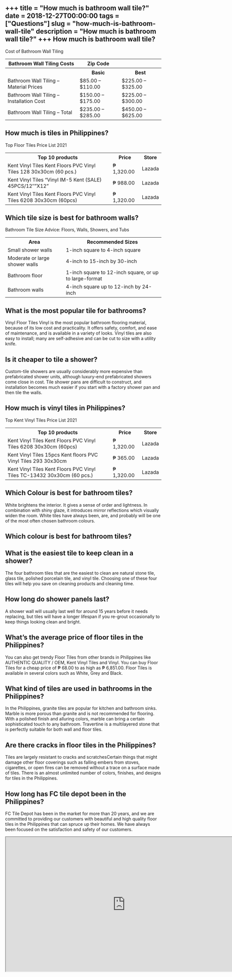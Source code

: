 +++
title = "How much is bathroom wall tile?"
date = 2018-12-27T00:00:00
tags = ["Questions"]
slug = "how-much-is-bathroom-wall-tile"
description = "How much is bathroom wall tile?"
+++
How much is bathroom wall tile?
-------------------------------

Cost of Bathroom Wall Tiling

<table><tr><th>Bathroom Wall Tiling Costs</th><th>Zip Code</th><th></th></tr><tr><th></th><th>Basic</th><th>Best</th></tr><tr><td>Bathroom Wall Tiling – Material Prices</td><td>$85.00 – $110.00</td><td>$225.00 – $325.00</td></tr><tr><td>Bathroom Wall Tiling – Installation Cost</td><td>$150.00 – $175.00</td><td>$225.00 – $300.00</td></tr><tr><td>Bathroom Wall Tiling – Total</td><td>$235.00 – $285.00</td><td>$450.00 – $625.00</td></tr></table>

How much is tiles in Philippines?
---------------------------------

Top Floor Tiles Price List 2021

<table><tr><th>Top 10 products</th><th>Price</th><th>Store</th></tr><tr><td>Kent Vinyl Tiles Kent Floors PVC Vinyl Tiles 128 30x30cm (60 pcs.)</td><td>₱ 1,320.00</td><td>Lazada</td></tr><tr><td>Kent Vinyl Tiles “Vinyl IM-5 Kent (SALE) 45PCS/12″”X12”</td><td>₱ 988.00</td><td>Lazada</td></tr><tr><td>Kent Vinyl Tiles Kent Floors PVC Vinyl Tiles 6208 30x30cm (60pcs)</td><td>₱ 1,320.00</td><td>Lazada</td></tr></table>

Which tile size is best for bathroom walls?
-------------------------------------------

Bathroom Tile Size Advice: Floors, Walls, Showers, and Tubs

<table><tr><th>Area</th><th>Recommended Sizes</th></tr><tr><td>Small shower walls</td><td>1-inch square to 4-inch square</td></tr><tr><td>Moderate or large shower walls</td><td>4-inch to 15-inch by 30-inch</td></tr><tr><td>Bathroom floor</td><td>1-inch square to 12-inch square, or up to large-format</td></tr><tr><td>Bathroom walls</td><td>4-inch square up to 12-inch by 24-inch</td></tr></table>

What is the most popular tile for bathrooms?
--------------------------------------------

Vinyl Floor Tiles Vinyl is the most popular bathroom flooring material, because of its low cost and practicality. It offers safety, comfort, and ease of maintenance, and is available in a variety of looks. Vinyl tiles are also easy to install; many are self-adhesive and can be cut to size with a utility knife.

Is it cheaper to tile a shower?
-------------------------------

Custom-tile showers are usually considerably more expensive than prefabricated shower units, although luxury-end prefabricated showers come close in cost. Tile shower pans are difficult to construct, and installation becomes much easier if you start with a factory shower pan and then tile the walls.

How much is vinyl tiles in Philippines?
---------------------------------------

Top Kent Vinyl Tiles Price List 2021

<table><tr><th>Top 10 products</th><th>Price</th><th>Store</th></tr><tr><td>Kent Vinyl Tiles Kent Floors PVC Vinyl Tiles 6208 30x30cm (60pcs)</td><td>₱ 1,320.00</td><td>Lazada</td></tr><tr><td>Kent Vinyl Tiles 15pcs Kent floors PVC Vinyl Tiles 293 30x30cm</td><td>₱ 365.00</td><td>Lazada</td></tr><tr><td>Kent Vinyl Tiles Kent Floors PVC Vinyl Tiles TC-13432 30x30cm (60 pcs.)</td><td>₱ 1,320.00</td><td>Lazada</td></tr></table>

Which Colour is best for bathroom tiles?
----------------------------------------

White brightens the interior. It gives a sense of order and lightness. In combination with shiny glaze, it introduces mirror reflections which visually widen the room. White tiles have always been, are, and probably will be one of the most often chosen bathroom colours.

Which colour is best for bathroom tiles?
----------------------------------------

What is the easiest tile to keep clean in a shower?
---------------------------------------------------

The four bathroom tiles that are the easiest to clean are natural stone tile, glass tile, polished porcelain tile, and vinyl tile. Choosing one of these four tiles will help you save on cleaning products and cleaning time.

How long do shower panels last?
-------------------------------

A shower wall will usually last well for around 15 years before it needs replacing, but tiles will have a longer lifespan if you re-grout occasionally to keep things looking clean and bright.

What’s the average price of floor tiles in the Philippines?
-----------------------------------------------------------

You can also get trendy Floor Tiles from other brands in Philippines like AUTHENTIC QUALITY / OEM, Kent Vinyl Tiles and Vinyl. You can buy Floor Tiles for a cheap price of ₱ 68.00 to as high as ₱ 6,851.00. Floor Tiles is available in several colors such as White, Grey and Black.

What kind of tiles are used in bathrooms in the Philippines?
------------------------------------------------------------

In the Philippines, granite tiles are popular for kitchen and bathroom sinks. Marble is more porous than granite and is not recommended for flooring. With a polished finish and alluring colors, marble can bring a certain sophisticated touch to any bathroom. Travertine is a multilayered stone that is perfectly suitable for both wall and floor tiles.

Are there cracks in floor tiles in the Philippines?
---------------------------------------------------

Tiles are largely resistant to cracks and scratchesCertain things that might damage other floor coverings such as falling embers from stoves, cigarettes, or open fires can be removed without a trace on a surface made of tiles. There is an almost unlimited number of colors, finishes, and designs for tiles in the Philippines.

How long has FC tile depot been in the Philippines?
---------------------------------------------------

FC Tile Depot has been in the market for more than 20 years, and we are committed to providing our customers with beautiful and high quality floor tiles in the Philippines that can spruce up their homes. We have always been focused on the satisfaction and safety of our customers.

<iframe allow="accelerometer; autoplay; clipboard-write; encrypted-media; gyroscope; picture-in-picture" allowfullscreen="" class="__youtube_prefs__  epyt-is-override  no-lazyload" data-no-lazy="1" data-origheight="433" data-origwidth="770" data-skipgform_ajax_framebjll="" height="433" id="_ytid_36268" loading="lazy" src="https://www.youtube.com/embed/W66F0e68TvU?enablejsapi=1&autoplay=0&cc_load_policy=0&cc_lang_pref=&iv_load_policy=1&loop=0&modestbranding=0&rel=1&fs=1&playsinline=0&autohide=2&theme=dark&color=red&controls=1&" title="YouTube player" width="770"></iframe>